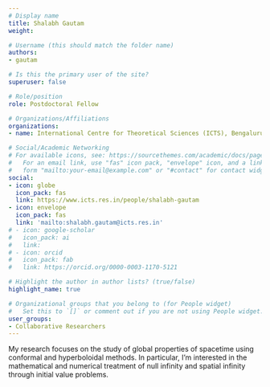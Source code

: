 ```yaml
---
# Display name
title: Shalabh Gautam
weight: 

# Username (this should match the folder name)
authors:
- gautam

# Is this the primary user of the site?
superuser: false

# Role/position
role: Postdoctoral Fellow

# Organizations/Affiliations
organizations:
- name: International Centre for Theoretical Sciences (ICTS), Bengaluru

# Social/Academic Networking
# For available icons, see: https://sourcethemes.com/academic/docs/page-builder/#icons
#   For an email link, use "fas" icon pack, "envelope" icon, and a link in the
#   form "mailto:your-email@example.com" or "#contact" for contact widget.
social:
- icon: globe
  icon_pack: fas
  link: https://www.icts.res.in/people/shalabh-gautam
- icon: envelope
  icon_pack: fas
  link: 'mailto:shalabh.gautam@icts.res.in'
# - icon: google-scholar
#   icon_pack: ai
#   link: 
# - icon: orcid
#   icon_pack: fab
#   link: https://orcid.org/0000-0003-1170-5121

# Highlight the author in author lists? (true/false)
highlight_name: true

# Organizational groups that you belong to (for People widget)
#   Set this to `[]` or comment out if you are not using People widget.
user_groups:
- Collaborative Researchers
---
```


My research focuses on the study of global properties of spacetime using conformal and hyperboloidal methods. In particular, I’m interested in the mathematical and numerical treatment of null infinity and spatial infinity through initial value problems.
